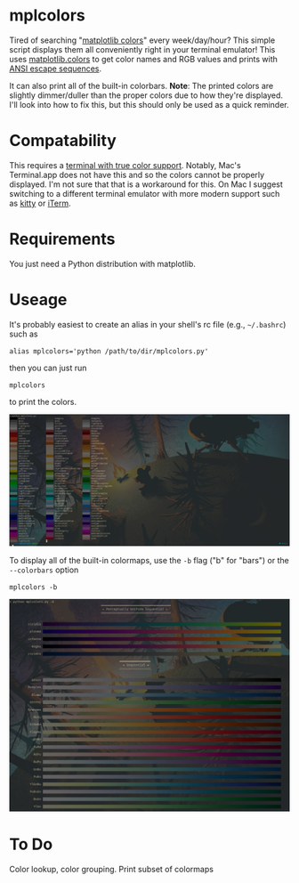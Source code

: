 # mplcolors
Tired of searching "[matplotlib colors](https://duckduckgo.com/?q=matplotlib+colors&atb=v275-4&ia=web)" every week/day/hour?
This simple script displays them all conveniently right in your terminal emulator!
This uses [matplotlib.colors](https://matplotlib.org/stable/api/colors_api.html) to get color names and RGB values and prints 
with [ANSI escape sequences](https://stackoverflow.com/questions/4842424/list-of-ansi-color-escape-sequences).

It can also print all of the built-in colorbars.
**Note**: The printed colors are slightly dimmer/duller than the proper colors due to how they're displayed.
I'll look into how to fix this, but this should only be used as a quick reminder.
# Compatability
This requires a [terminal with true color support](https://gist.github.com/XVilka/8346728).
Notably, Mac's Terminal.app does not have this and so the colors cannot be properly displayed.
I'm not sure that that is a workaround for this. 
On Mac I suggest switching to a different terminal emulator with more modern support such as [kitty](https://sw.kovidgoyal.net/kitty/) or [iTerm](https://iterm2.com/).

# Requirements
You just need a Python distribution with matplotlib.

# Useage
It's probably easiest to create an alias in your shell's rc file (e.g., `~/.bashrc`) such as 
```shell
alias mplcolors='python /path/to/dir/mplcolors.py'
```

then you can just run 
```shell
mplcolors
```

to print the colors.

![Screenshot showing the script in use](screenshot.png)

To display all of the built-in colormaps, use the `-b` flag ("b" for "bars") or the `--colorbars` option

```shell
mplcolors -b
```

![Screenshot showing colorbars.](screenshot_colorbars.png)

# To Do
Color lookup, color grouping.
Print subset of colormaps

